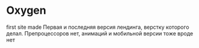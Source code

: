 # Oxygen
first site made
Первая и последняя версия лендинга, верстку которого делал. 
Препроцессоров нет, анимаций и мобильной версии тоже вроде нет

